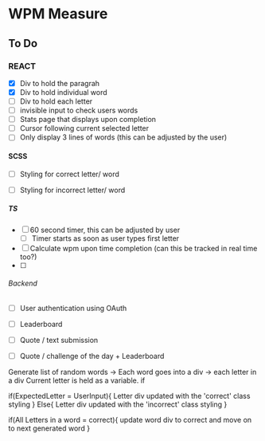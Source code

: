 # WPM Measure

## To Do

### REACT
- [x] Div to hold the paragrah
- [x] Div to hold individual word
- [ ] Div to hold each letter
- [ ] invisible input to check users words
- [ ] Stats page that displays upon completion
- [ ] Cursor following current selected letter
- [ ] Only display 3 lines of words (this can be adjusted by the user)

#### SCSS
- [ ] Styling for correct letter/ word
- [ ] Styling for incorrect letter/ word


##### TS
- [ ] 60 second timer, this can be adjusted by user
  - [ ] Timer starts as soon as user types first letter
- [ ] Calculate wpm upon time completion (can this be tracked in real time too?)
- [ ] 

###### Backend
- [ ] User authentication using OAuth
- [ ] Leaderboard
- [ ] Quote / text submission
- [ ] Quote / challenge of the day + Leaderboard


Generate list of random words -> 
Each word goes into a div -> each letter in a div
Current letter is held as a variable. if 

if(ExpectedLetter = UserInput){
    Letter div updated with the 'correct' class styling
} Else{
    Letter div updated with the 'incorrect' class styling
}

if(All Letters in a word = correct){
    update word div to correct and move on to next generated word
}